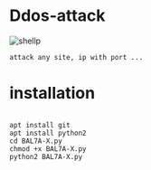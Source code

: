 # Ddos-attack

![shellp](https://github.com/ahmedmejr/DDOS-X-TEAM.git)
```
attack any site, ip with port ...

```
# installation 
```

apt install git
apt install python2
cd BAL7A-X.py
chmod +x BAL7A-X.py
python2 BAL7A-X.py
```


